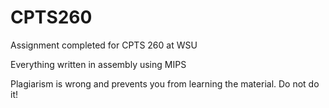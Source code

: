 # CPTS260
Assignment completed for CPTS 260 at WSU

Everything written in assembly using MIPS

Plagiarism is wrong and prevents you from learning the material. Do not do it!
